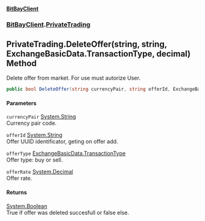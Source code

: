 #### [BitBayClient](./index.md 'index')
### [BitBayClient](./BitBayClient.md 'BitBayClient').[PrivateTrading](./BitBayClient-PrivateTrading.md 'BitBayClient.PrivateTrading')
## PrivateTrading.DeleteOffer(string, string, ExchangeBasicData.TransactionType, decimal) Method
Delete offer from market. For use must autorize User.  
```csharp
public bool DeleteOffer(string currencyPair, string offerId, ExchangeBasicData.TransactionType offerType, decimal offerRate);
```
#### Parameters
<a name='BitBayClient-PrivateTrading-DeleteOffer(string_string_ExchangeBasicData-TransactionType_decimal)-currencyPair'></a>
`currencyPair` [System.String](https://docs.microsoft.com/en-us/dotnet/api/System.String 'System.String')  
Currency pair code.  
  
<a name='BitBayClient-PrivateTrading-DeleteOffer(string_string_ExchangeBasicData-TransactionType_decimal)-offerId'></a>
`offerId` [System.String](https://docs.microsoft.com/en-us/dotnet/api/System.String 'System.String')  
Offer UUID identificator, geting on offer add.  
  
<a name='BitBayClient-PrivateTrading-DeleteOffer(string_string_ExchangeBasicData-TransactionType_decimal)-offerType'></a>
`offerType` [ExchangeBasicData.TransactionType](https://docs.microsoft.com/en-us/dotnet/api/ExchangeBasicData.TransactionType 'ExchangeBasicData.TransactionType')  
Offer type: buy or sell.  
  
<a name='BitBayClient-PrivateTrading-DeleteOffer(string_string_ExchangeBasicData-TransactionType_decimal)-offerRate'></a>
`offerRate` [System.Decimal](https://docs.microsoft.com/en-us/dotnet/api/System.Decimal 'System.Decimal')  
Offer rate.  
  
#### Returns
[System.Boolean](https://docs.microsoft.com/en-us/dotnet/api/System.Boolean 'System.Boolean')  
True if offer was deleted succesfull or false else.  

